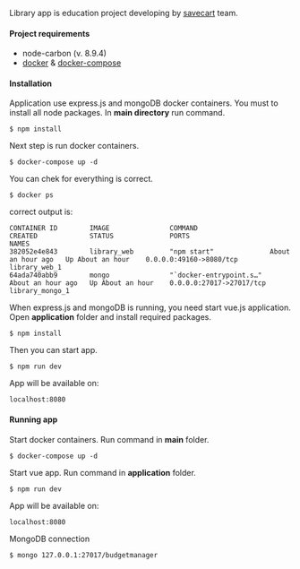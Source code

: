 Library app is education project developing by [savecart](https://savecart.pl/) team.

#### Project requirements

- node-carbon (v. 8.9.4)
- [docker](https://docs.docker.com/install/) & [docker-compose](https://docs.docker.com/compose/install/)

#### Installation
Application use express.js and mongoDB docker containers. You must to install all node packages. In __**main directory**__ run command.

`$ npm install`

Next step is run docker containers.

`$ docker-compose up -d`

You can  chek for everything is correct. 

`$ docker ps`

correct output is: 

```
CONTAINER ID        IMAGE               COMMAND                  CREATED             STATUS              PORTS                      NAMES
382052e4e843        library_web         "npm start"              About an hour ago   Up About an hour    0.0.0.0:49160->8080/tcp    library_web_1
64ada740abb9        mongo               "`docker-entrypoint.s…"   About an hour ago   Up About an hour    0.0.0.0:27017->27017/tcp   library_mongo_1

```

When express.js and mongoDB is running, you need start vue.js application. Open __**application**__ folder and install required packages.

`$ npm install`

Then you can start app.

`$ npm run dev`

App will be available on:

`localhost:8080`

#### Running app

Start docker containers. Run command in __**main**__ folder. 

`$ docker-compose up -d`

Start vue app. Run command in __**application**__ folder.

`$ npm run dev`

App will be available on:

`localhost:8080`

MongoDB connection

`$ mongo 127.0.0.1:27017/budgetmanager`


